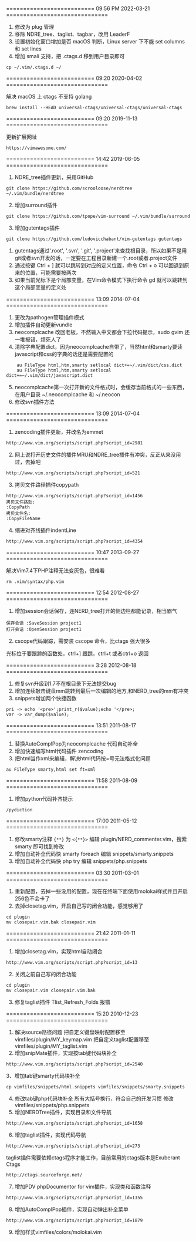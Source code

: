 ========================== 09:56 PM 2022-03-21 ==============================

1. 修改为 plug 管理
2. 移除 NDRE_tree、taglist、tagbar，改用 LeaderF
3. 设置初始化窗口增加是否 macOS 判断，Linux server 下不能 set columns 和 set lines
4. 增加 smali 支持，把 .ctags.d 移到用户目录即可
```
cp ~/.vim/.ctags.d ~/
```

========================== 09:20 2020-04-02 ==============================

解决 macOS 上 ctags 不支持 golang

```
brew install --HEAD universal-ctags/universal-ctags/universal-ctags
```

========================== 09:20 2019-11-13 ==============================

更新扩展网址

```
https://vimawesome.com/
```

========================== 14:42 2019-06-05 ==============================

1. NDRE_tree插件更新，采用GitHub

```
git clone https://github.com/scrooloose/nerdtree ~/.vim/bundle/nerdtree
```

2. 增加surround插件

```
git clone https://github.com/tpope/vim-surround ~/.vim/bundle/surround
```

3. 增加gutentags插件

```
git clone https://github.com/ludovicchabant/vim-gutentags gutentags
```

1. gutentags通过'.root', '.svn', '.git', '.project'来查找根目录，所以如果不是用git或者svn开发的话，一定要在工程目录新建一个.root或者.project文件
2. 通过按键 Ctrl + ] 就可以跳转到对应的定义位置，命令 Ctrl + o 可以回退到原来的位置，可能需要按两次
3. 如果当前光标下是个局部变量，在Vim命令模式下执行命令 gd 就可以跳转到这个局部变量的定义处

========================== 13:09 2014-07-04 ==============================

1. 更改为pathogen管理插件模式
2. 增加插件自动更新vundle
3. neocomplcache 改回老板，不然输入中文都会下拉代码提示，sudo gvim 还一堆报错，烦死人了
4. 清除字典配置dict，因为neocomplcache自带了，当然html和smarty要读javascript和css的字典的话还是需要配置的
```
    au FileType html,htm,smarty setlocal dict+=~/.vim/dict/css.dict
    au FileType html,htm,smarty setlocal dict+=~/.vim/dict/javascript.dict
```
5. neocomplcache第一次打开新的文件格式时，会缓存当前格式的一些东西，在用户目录 ~/.neocomplcache 和 ~/.neocon
6. 修改svn插件方法

========================== 13:09 2014-07-04 ==============================

1. zencoding插件更新，并改名为emmet
```
http://www.vim.org/scripts/script.php?script_id=2981
```
2. 网上说打开历史文件的插件MRU和NDRE_tree插件有冲突，反正从来没用过，去掉吧
```
http://www.vim.org/scripts/script.php?script_id=521
```
3. 拷贝文件路径插件copypath
```
http://www.vim.org/scripts/script.php?script_id=1456
拷贝文件路劲:
:CopyPath
拷贝文件名:
:CopyFileName
```
4. 缩进对齐线插件indentLine
```
http://www.vim.org/scripts/script.php?script_id=4354
```

========================== 10:47 2013-09-27 ==============================

解决Vim7.4下PHP注释无法变灰色，很难看
```
rm .vim/syntax/php.vim
```

========================== 12:54 2012-08-27 ==============================

1. 增加session会话保存，连NERD_tree打开的侧边栏都能记录，相当霸气
```
保存会话 :SaveSession project1
打开会话 :OpenSession project1
```

2. cscope代码跟踪，需安装 cscope 命令，比ctags 强大很多

光标位于要跟踪的函数处，ctrl+] 跟踪，ctrl+t 或者ctrl+o 返回

========================== 3:28 2012-08-18 ==============================

1. 修复svn升级到1.7不在根目录下无法提交bug
2. 增加连续敲击键盘mm跳转到最后一次编辑的地方,和NERD_tree的mm有冲突
3. snippets增加两个快捷函数
```
pri -> echo '<pre>';print_r($value);echo '</pre>; 
var -> var_dump($value);
```

========================== 13:51 2011-08-17 ==============================

1. 替换AutoComplPop为neocomplcache 代码自动补全
2. 增加快速编写html代码插件 zencoding
3. 把html当作xml来编辑，解决html代码按=号无法格式化问题
```
au FileType smarty,html set ft=xml
```

========================== 11:58 2011-08-09 ==============================

1. 增加python代码补齐提示
```
/pydiction
```

========================== 17:00 2011-05-12 ==============================

1. 修改smarty注释 `{**}` 为 `<{**}>`
编辑 plugin/NERD_commenter.vim，搜索 smarty 即可找到修改
2. 增加自动补全代码快 smarty foreach
编辑 snippets/smarty.snippets
3. 增加自动补全代码快 php try
编辑 snippets/php.snippets

========================== 03:30 2011-03-01 ==============================

1. 重新配置，去掉一些没用的配置，现在在终端下面使用molokai样式并且开启256色不会卡了
2. 去掉closetag.vim，开启自己写的闭合功能，感觉够用了
```
cd plugin
mv closepair.vim.bak closepair.vim
```

========================== 21:42 2011-01-11 ==============================

1. 增加closetag.vim，实现html自动闭合
```
http://www.vim.org/scripts/script.php?script_id=13
```
2. 关闭之前自己写的闭合功能
```
cd plugin
mv closepair.vim closepair.vim.bak
```
3. 修复taglist插件 Tlist_Refresh_Folds 报错

========================== 15:20 2010-12-23 ==============================

1. 解决source路径问题
把自定义键盘映射配置移至 vimfiles/plugin/MY_keymap.vim
把自定义taglist配置移至 vimfiles/plugin/MY_taglist.vim
2. 增加snipMate插件，实现按tab键代码块补全
```
http://www.vim.org/scripts/script.php?script_id=2540
```
3、增加tab键smarty代码块补全
```
cp vimfiles/snippets/html.snippets vimfiles/snippets/smarty.snippets
```
4. 修改tab键php代码块补全 所有大括号换行，符合自己的开发习惯
修改 vimfiles/snippets/php.snippets
5. 增加NERDTree插件，实现目录和文件导航
```
http://www.vim.org/scripts/script.php?script_id=1658
```
6. 增加taglist插件，实现代码导航
```
http://www.vim.org/scripts/script.php?script_id=273
```
taglist插件需要依赖ctags程序才能工作，目前常用的ctags版本是Exuberant Ctags
```
http://ctags.sourceforge.net/
```
7. 增加PDV phpDocumentor for vim插件，实现类和函数注释
```
http://www.vim.org/scripts/script.php?script_id=1355
```
8. 增加AutoComplPop插件，实现自动弹出补全菜单
```
http://www.vim.org/scripts/script.php?script_id=1879
```
9. 增加样式vimfiles/colors/molokai.vim
